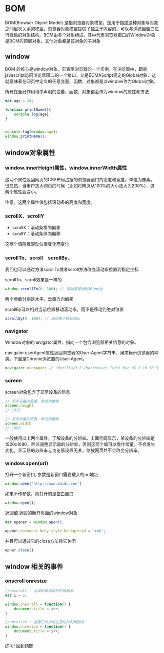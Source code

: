 # BOM

BOM(Browser Object Model) 是指浏览器对象模型，是用于描述这种对象与对象之间层次关系的模型，浏览器对象模型提供了独立于内容的、可以与浏览器窗口进行互动的对象结构。BOM由多个对象组成，其中代表浏览器窗口的Window对象是BOM的顶层对象，其他对象都是该对象的子对象


## window

BOM 的核心是window对象，它表示浏览器的一个实例。在浏览器中，即是javascript访问浏览器窗口的一个接口，又是ECMAScript规定的Global对象，这就意味着在网页中定义的任意变量、函数、对象都是以window作为Global对象。

所有在全局作用域中声明的变量、函数、对象都会作为window的属性和方法

```js
var age = 24;

function printName(){
    console.log(age);
}


console.log(window.age);
window.printName();

```

## window对象属性

### window.innerHeight属性，window.innerWidth属性

这两个属性返回网页的CSS布局占据的浏览器窗口的高度和宽度，单位为像素。很显然，当用户放大网页的时候（比如将网页从100%的大小放大为200%），这两个属性会变小。

注意，这两个属性值包括滚动条的高度和宽度。

### scrollX、scrollY

- scrollX：滚动条横向偏移
- scrollY：滚动条纵向偏移

这两个值随着滚动位置变化而变化

### scrollTo、scroll　scrollBy、

我们也可以通过方法scrollTo或者scroll方法改变滚动条位置到指定坐标

scrollTo、scroll效果是一样的

```js
window.scrollTo(0, 300); // 滚动条移动到300px处
```

两个参数分别是水平、垂直方向偏移

scrollBy可以相对当前位置移动滚动条，而不是移动到绝对位置

```js
scrollBy(0, 100); // 滚动条下移100px
```

### navigator

Window对象的navigator属性，指向一个包含浏览器相关信息的对象。

navigator.userAgent属性返回浏览器的User-Agent字符串，用来标示浏览器的种类。下面是Chrome浏览器的User-Agent。

```js
navigator.userAgent // "Mozilla/5.0 (Macintosh; Intel Mac OS X 10_10_3) AppleWebKit/537.36 (KHTML, like Gecko) Chrome/41.0.2272.118 Safari/537.36"
```



### screen

screen对象包含了显示设备的信息

```js
// 显示设备的高度，单位为像素
screen.height
// 1920

// 显示设备的宽度，单位为像素
screen.width
// 1080
```

一般使用以上两个属性，了解设备的分辨率。上面代码显示，某设备的分辨率是1920x1080。除非调整显示器的分辨率，否则这两个值可以看作常量，不会发生变化。显示器的分辨率与浏览器设置无关，缩放网页并不会改变分辨率。

### window.open(url)

打开一个新窗口, 参数是新窗口需要载入的url地址

```js
window.open('http://www.baidu.com')
```

如果不传参数，则打开的是空白窗口

```js
window.open();
```

返回值 返回的新开页面的window对象

```js
var opener = window.open();

opener.document.body.style.background = 'red';
```

并且可以通过它的close方法将它关闭

```js
opner.close()
```


## window 相关的事件

### onscroll onresize

```js
//onscroll : 当滚动条滚动的时候触发
var i = 0;

window.onscroll = function() {
    document.title = i++;
}

//onresize : 当窗口大小发生变化的时候触发
window.onresize = function() {
    document.title = i++;
}
```


练习: 回到顶部




